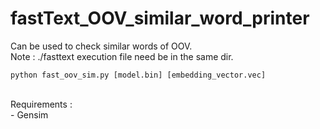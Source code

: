 # fastText_OOV_similar_word_printer
Can be used to check similar words of OOV.<br>
Note : ./fasttext execution file need be in the same dir.
```
python fast_oov_sim.py [model.bin] [embedding_vector.vec]
```

<br>
Requirements : <br>
- Gensim <br>
<br>

